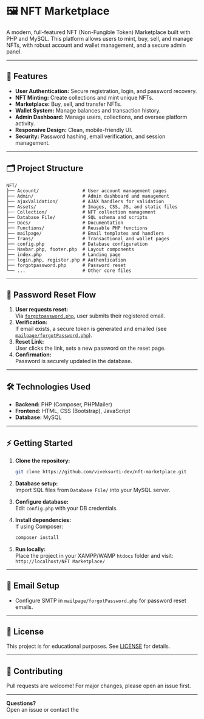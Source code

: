 # 🖼️ NFT Marketplace

A modern, full-featured NFT (Non-Fungible Token) Marketplace built with PHP and MySQL. This platform allows users to mint, buy, sell, and manage NFTs, with robust account and wallet management, and a secure admin panel.

---

## 🚀 Features

- **User Authentication:** Secure registration, login, and password recovery.
- **NFT Minting:** Create collections and mint unique NFTs.
- **Marketplace:** Buy, sell, and transfer NFTs.
- **Wallet System:** Manage balances and transaction history.
- **Admin Dashboard:** Manage users, collections, and oversee platform activity.
- **Responsive Design:** Clean, mobile-friendly UI.
- **Security:** Password hashing, email verification, and session management.

---

## 🗂️ Project Structure

```
NFT/
├── Account/                # User account management pages
├── Admin/                  # Admin dashboard and management
├── ajaxValidation/         # AJAX handlers for validation
├── Assets/                 # Images, CSS, JS, and static files
├── Collection/             # NFT collection management
├── Database File/          # SQL schema and scripts
├── Docs/                   # Documentation
├── Functions/              # Reusable PHP functions
├── mailpage/               # Email templates and handlers
├── Trans/                  # Transactional and wallet pages
├── config.php              # Database configuration
├── Navbar.php, footer.php  # Layout components
├── index.php               # Landing page
├── login.php, register.php # Authentication
├── forgotpassword.php      # Password reset
└── ...                     # Other core files
```

---

## 🔑 Password Reset Flow

1. **User requests reset:**  
   Via [`forgotpassword.php`](forgotpassword.php), user submits their registered email.
2. **Verification:**  
   If email exists, a secure token is generated and emailed (see [`mailpage/forgotPassword.php`](mailpage/forgotPassword.php)).
3. **Reset Link:**  
   User clicks the link, sets a new password on the reset page.
4. **Confirmation:**  
   Password is securely updated in the database.

---

## 🛠️ Technologies Used

- **Backend:** PHP (Composer, PHPMailer)
- **Frontend:** HTML, CSS (Bootstrap), JavaScript
- **Database:** MySQL

---

## ⚡ Getting Started

1. **Clone the repository:**
   ```sh
   git clone https://github.com/viveksurti-dev/nft-marketplace.git
   ```
2. **Database setup:**  
   Import SQL files from `Database File/` into your MySQL server.

3. **Configure database:**  
   Edit `config.php` with your DB credentials.

4. **Install dependencies:**  
   If using Composer:
   ```sh
   composer install
   ```

5. **Run locally:**  
   Place the project in your XAMPP/WAMP `htdocs` folder and visit:  
   `http://localhost/NFT Marketplace/`

---

## 📧 Email Setup

- Configure SMTP in `mailpage/forgotPassword.php` for password reset emails.

---

## 📄 License

This project is for educational purposes. See [LICENSE](LICENSE) for details.

---

## 🤝 Contributing

Pull requests are welcome! For major changes, please open an issue first.

---

**Questions?**  
Open an issue or contact the
